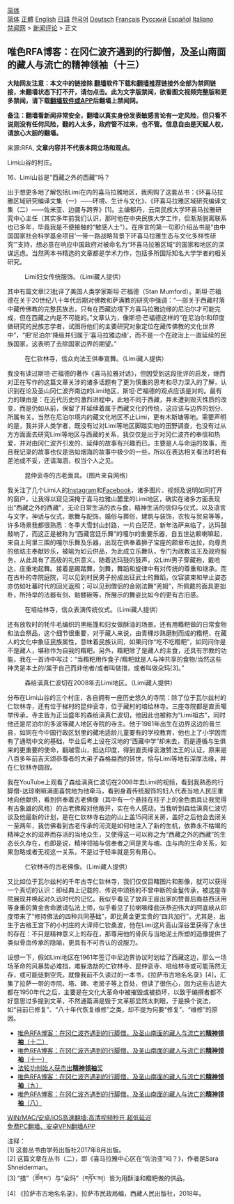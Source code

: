  <!-- 面包屑导航 --> <div class="breadcrumb"><!-- GTranslate: https://gtranslate.io/ -->  <div class="switcher notranslate">  <div class="selected">  <a href="#" onclick="return false;"> 简体</a>  </div>  <div class="option">  <a href="https://www.bannedbook.org" onclick="doGTranslate('zh-CN|zh-CN');jQuery('div.switcher div.selected a').html(jQuery(this).html());return false;" title="简体中文" class="nturl selected"> 简体</a>  <a href="https://www.bannedbook.org/zh-tw/" onclick="doGTranslate('zh-CN|zh-TW');jQuery('div.switcher div.selected a').html(jQuery(this).html());return false;" title="繁體中文" class="nturl"> 正體</a>  <a href="https://www.bannedbook.org/en/" onclick="doGTranslate('zh-CN|en');jQuery('div.switcher div.selected a').html(jQuery(this).html());return false;" title="English" class="nturl"> English</a>  <a href="https://www.bannedbook.org/ja/" onclick="doGTranslate('zh-CN|ja');jQuery('div.switcher div.selected a').html(jQuery(this).html());return false;" title="日本語" class="nturl"> 日語</a>  <a href="https://www.bannedbook.org/ko/" onclick="doGTranslate('zh-CN|ko');jQuery('div.switcher div.selected a').html(jQuery(this).html());return false;" title="한국어" class="nturl"> 한국어</a>  <a href="https://www.bannedbook.org/de/" onclick="doGTranslate('zh-CN|de');jQuery('div.switcher div.selected a').html(jQuery(this).html());return false;" title="Deutsch" class="nturl"> Deutsch</a>  <a href="https://www.bannedbook.org/fr/" onclick="doGTranslate('zh-CN|fr');jQuery('div.switcher div.selected a').html(jQuery(this).html());return false;" title="Français" class="nturl"> Français</a>  <a href="https://www.bannedbook.org/ru/" onclick="doGTranslate('zh-CN|ru');jQuery('div.switcher div.selected a').html(jQuery(this).html());return false;" title="Русский" class="nturl"> Русский</a>  <a href="https://www.bannedbook.org/es/" onclick="doGTranslate('zh-CN|es');jQuery('div.switcher div.selected a').html(jQuery(this).html());return false;" title="Español" class="nturl"> Español</a>  <a href="https://www.bannedbook.org/it/" onclick="doGTranslate('zh-CN|it');jQuery('div.switcher div.selected a').html(jQuery(this).html());return false;" title="Italiano" class="nturl"> Italiano</a>  </div>  </div>      <div class='breadcrumb-sub'><!-- Breadcrumb NavXT 6.3.0 --> <a href="https://www.bannedbook.org/" class="home">禁闻网</a> &gt; <a href="https://www.bannedbook.org/bnews/comments/" class="category">新闻评论</a> &gt; 正文</div></div><h2>唯色RFA博客：在冈仁波齐遇到的行脚僧，及圣山南面的藏人与流亡的精神领袖（十三）</h2> <p class="notice"><b>大陆网友注意：本文中的链接除 <a href="https://github.com/bannedbook/fanqiang" >翻墙</a>软件下载和<a href="https://github.com/killgcd/justmysocks/blob/master/README.md">翻墙推荐</a>链接外全部为禁网链接，未翻墙状态下打不开，请勿点击。此为文字版禁闻，欲看图文视频完整版和更多禁闻，请下载<a href="https://github.com/bannedbook/fanqiang">翻墙软件或APP</a>后翻墙上禁闻网。</p><p>备注：翻墙看新闻非常安全，翻墙以真实身份发表敏感言论有一定风险，但只看不说则没有任何风险，翻的人太多，政府管不过来，也不管。信息自由是天赋人权，请放心大胆的翻墙。</b></p>  <div class="entry"> <p>来源:RFA, <strong>文章内容并不代表本网立场和观点。</strong></p> <p>Limi&#23665;&#35895;&#30340;&#26449;&#24196;&#12290;             </p> <p>16&#12289;Limi&#23665;&#35895;&#26159;&#8220;&#35199;&#34255;&#20043;&#22806;&#30340;&#35199;&#34255;&#8221;&#21527;&#65311;</p>  <p>&#20986;&#20110;&#24819;&#26356;&#22810;&#22320;&#20102;&#35299;&#21253;&#25324;Limi&#22312;&#20869;&#30340;&#21916;&#39532;&#25289;&#38597;&#22320;&#21306;&#65292;&#25105;&#32593;&#36141;&#20102;&#36825;&#22871;&#19995;&#20070;&#65306;&#12298;&#29615;&#21916;&#39532;&#25289;&#38597;&#21306;&#22495;&#30740;&#31350;&#32534;&#35793;&#25991;&#38598;&#65288;&#19968;&#65289;&#8212;&#8212;&#29615;&#22659;&#12289;&#29983;&#35745;&#19982;&#25991;&#21270;&#12299;&#12289;&#12298;&#29615;&#21916;&#39532;&#25289;&#38597;&#21306;&#22495;&#30740;&#31350;&#32534;&#35793;&#25991;&#38598;&#65288;&#20108;&#65289;&#8212;&#8212;&#20304;&#31859;&#20122;&#12289;&#36793;&#30086;&#19982;&#36328;&#30028;&#12299;[1]&#12290;&#20027;&#32534;&#37057;&#20025;&#65292;&#20113;&#21335;&#27665;&#26063;&#22823;&#23398;&#29615;&#21916;&#39532;&#25289;&#38597;&#30740;&#31350;&#20013;&#24515;&#20027;&#20219;&#65288;&#20854;&#23454;&#22810;&#24180;&#21069;&#25105;&#20204;&#35748;&#35782;&#65292;&#37027;&#26102;&#20182;&#22312;&#20013;&#22830;&#27665;&#26063;&#22823;&#23398;&#24037;&#20316;&#65292;&#20294;&#28176;&#28176;&#33073;&#31163;&#32852;&#31995;&#20063;&#24050;&#22810;&#24180;&#65292;&#27605;&#31455;&#25105;&#26159;&#19981;&#20415;&#25509;&#35302;&#30340;&#8220;&#25935;&#24863;&#20154;&#22763;&#8221;&#65289;&#12290;&#22312;&#24207;&#35328;&#30340;&#31532;&#19968;&#21477;&#21363;&#20171;&#32461;&#19995;&#20070;&#26159;&#8220;&#30001;&#20013;&#22269;&#22269;&#23478;&#31038;&#20250;&#31185;&#23398;&#22522;&#37329;&#39033;&#30446;&#8216;&#19968;&#24102;&#19968;&#36335;&#25112;&#30053;&#32972;&#26223;&#19979;&#29615;&#21916;&#39532;&#25289;&#38597;&#29983;&#24577;&#19982;&#25991;&#21270;&#22810;&#26679;&#24615;&#30740;&#31350;&#8217;&#8221;&#25903;&#25345;&#65292;&#24819;&#24517;&#24847;&#22312;&#21709;&#24212;&#20013;&#22269;&#25919;&#24220;&#23545;&#34987;&#21629;&#21517;&#20026;&#8220;&#29615;&#21916;&#39532;&#25289;&#38597;&#21306;&#22495;&#8221;&#30340;&#22269;&#23478;&#21644;&#22320;&#21306;&#30340;&#28145;&#35851;&#36828;&#34385;&#12290;&#24403;&#28982;&#20004;&#26412;&#20070;&#31934;&#36873;&#30340;&#25991;&#31456;&#37117;&#26159;&#23398;&#26415;&#21147;&#20316;&#65292;&#21253;&#25324;&#22810;&#25152;&#22269;&#38469;&#30693;&#21517;&#22823;&#23398;&#23398;&#32773;&#30340;&#30456;&#20851;&#30740;&#31350;&#12290;</p> <p><figure> <figcaption>Limi&#22919;&#22899;&#20256;&#32479;&#26381;&#39280;&#12290;&#65288;Limi&#34255;&#20154;&#25552;&#20379;&#65289;</figcaption></figure> <p>&#20854;&#20013;&#26377;&#31687;&#25991;&#31456;[2]&#25209;&#35780;&#20102;&#32654;&#22269;&#20154;&#31867;&#23398;&#23478;&#26031;&#22374;&#183;&#33426;&#31119;&#24503;&#65288;Stan Mumford&#65289;&#12290;&#26031;&#22374;&#183;&#33426;&#31119;&#24503;&#22312;&#20851;&#20110;20&#19990;&#32426;&#20843;&#21313;&#24180;&#20195;&#21518;&#26399;&#23545;&#20315;&#25945;&#21644;&#33832;&#28385;&#25945;&#30340;&#30740;&#31350;&#20013;&#24378;&#35843;&#65306;&#8220;&#19968;&#37096;&#20851;&#20110;&#35199;&#34255;&#26449;&#33853;&#20013;&#34255;&#20256;&#20315;&#25945;&#30340;&#23436;&#25972;&#27665;&#26063;&#24535;&#65292;&#21482;&#26377;&#22312;&#35199;&#34255;&#36793;&#22659;&#19979;&#26041;&#21916;&#39532;&#25289;&#38597;&#36793;&#32536;&#30340;&#23612;&#27850;&#23572;&#25165;&#21487;&#33021;&#23436;&#25104;&#65292;&#20294;&#22312;&#35199;&#34255;&#20043;&#20869;&#26159;&#19981;&#21487;&#33021;&#30340;&#12290;&#8221;&#25991;&#31456;&#35748;&#20026;&#65292;&#20687;&#26031;&#22374;&#183;&#33426;&#31119;&#24503;&#36825;&#26679;&#30340;&#8220;&#22312;&#23612;&#27850;&#23572;&#21644;&#21360;&#24230;&#20570;&#30740;&#31350;&#30340;&#27665;&#26063;&#24535;&#23398;&#32773;&#65292;&#35797;&#22270;&#23558;&#20182;&#20204;&#30340;&#20027;&#35201;&#30740;&#31350;&#23545;&#35937;&#23450;&#20301;&#22312;&#34255;&#20256;&#20315;&#25945;&#30340;&#25991;&#21270;&#19990;&#30028;&#20013;&#8221;&#65292;&#8220;&#25226;&#8216;&#23612;&#27850;&#23572;&#8217;&#38477;&#32423;&#24182;&#24402;&#23646;&#20110;&#8216;&#21916;&#39532;&#25289;&#38597;&#36793;&#32536;&#8217;&#65292;&#32780;&#19981;&#26159;&#19968;&#20010;&#22312;&#25919;&#27835;&#19978;&#19968;&#30452;&#24310;&#32493;&#30340;&#27665;&#26063;&#22269;&#23478;&#65292;&#36825;&#34920;&#26126;&#20102;&#21435;&#38500;&#22269;&#23478;&#36793;&#30028;&#30340;&#26399;&#26395;&#12290;&#8221;</p> <p><figure> <figcaption>&#22312;&#20161;&#38054;&#26519;&#23546;&#65292;&#20449;&#20247;&#21521;&#27861;&#29579;&#20379;&#22857;&#23459;&#33310;&#12290;&#65288;Limi&#34255;&#20154;&#25552;&#20379;&#65289;</figcaption></figure> <p>&#25105;&#27809;&#26377;&#35835;&#36807;&#26031;&#22374;&#183;&#33426;&#31119;&#24503;&#30340;&#33879;&#20316;&#12298;&#21916;&#39532;&#25289;&#38597;&#23545;&#35805;&#12299;&#65292;&#20294;&#22240;&#21463;&#21040;&#36825;&#27573;&#25209;&#35780;&#30340;&#21551;&#21457;&#65292;&#32487;&#32780;&#23545;&#27491;&#22312;&#20889;&#20316;&#30340;&#36825;&#31687;&#25991;&#31456;&#20851;&#28041;&#30340;&#35832;&#22810;&#35805;&#39064;&#26377;&#20102;&#26356;&#20026;&#24910;&#37325;&#30340;&#24605;&#32771;&#21644;&#23613;&#21147;&#28145;&#20837;&#30340;&#20102;&#35299;&#65292;&#35748;&#35782;&#21040;&#22312;&#35770;&#21450;&#22307;&#23665;&#20872;&#20161;&#27874;&#40784;&#21335;&#36793;&#30340;Limi&#22320;&#21306;&#65292;&#26031;&#22374;&#183;&#33426;&#31119;&#24503;&#30340;&#35266;&#28857;&#24212;&#35813;&#26159;&#23545;&#30340;&#12290;&#26368;&#26377;&#21147;&#30340;&#29702;&#30001;&#26159;&#65306;&#22312;&#36817;&#20195;&#21382;&#21490;&#30340;&#28608;&#28872;&#36827;&#31243;&#20013;&#65292;&#27492;&#22320;&#19981;&#21516;&#20110;&#35199;&#34255;&#65292;&#24182;&#26410;&#36973;&#21040;&#27585;&#28781;&#24615;&#36136;&#30340;&#25913;&#21464;&#65292;&#32780;&#26159;&#20173;&#22914;&#20174;&#21069;&#65292;&#20445;&#30041;&#20102;&#24182;&#24310;&#32493;&#30528;&#23646;&#20110;&#35199;&#34255;&#25991;&#21270;&#30340;&#20256;&#32479;&#65292;&#36825;&#24212;&#35813;&#19982;&#36793;&#30028;&#30340;&#21010;&#20998;&#12289;&#25152;&#23646;&#26377;&#20851;&#12290;&#24403;&#28982;&#22312;&#23612;&#27850;&#23572;&#22659;&#20869;&#30340;&#34255;&#25991;&#21270;&#22320;&#21306;&#19981;&#27490;Limi&#65292;&#26356;&#26377;&#26408;&#26031;&#22616;&#31561;&#22320;&#12290;&#38656;&#35201;&#22768;&#26126;&#30340;&#26159;&#65292;&#25105;&#24182;&#38750;&#20154;&#31867;&#23398;&#32773;&#65292;&#26082;&#27809;&#26377;&#36807;&#23545;Limi&#31561;&#22320;&#21306;&#33050;&#36367;&#23454;&#22320;&#30340;&#30000;&#37326;&#35843;&#26597;&#65292;&#20063;&#27809;&#26377;&#36807;&#20174;&#26041;&#26041;&#38754;&#38754;&#21435;&#30740;&#31350;Limi&#31561;&#22320;&#21306;&#19982;&#35199;&#34255;&#30340;&#20851;&#31995;&#65292;&#25105;&#20165;&#20165;&#26159;&#20986;&#20110;&#23545;&#20872;&#20161;&#27874;&#40784;&#30340;&#22857;&#20449;&#21644;&#28909;&#29233;&#65292;&#24182;&#23545;&#30001;&#20872;&#20161;&#27874;&#40784;&#24341;&#21457;&#30340;&#12289;&#24310;&#20280;&#30340;&#25925;&#20107;&#26377;&#20852;&#36259;&#32780;&#24050;&#65292;&#20027;&#35201;&#26159;&#20154;&#19982;&#21629;&#36816;&#30340;&#25925;&#20107;&#65292;&#32780;&#19988;&#25105;&#35760;&#24405;&#30340;&#25925;&#20107;&#20063;&#20165;&#26159;&#28009;&#22914;&#28895;&#28023;&#30340;&#25925;&#20107;&#20013;&#26497;&#23569;&#30340;&#19968;&#20123;&#65292;&#25152;&#20197;&#22312;&#34920;&#36798;&#30456;&#20851;&#30475;&#27861;&#26102;&#33509;&#26377;&#24046;&#27744;&#25110;&#19981;&#22949;&#65292;&#36824;&#35831;&#28023;&#28085;&#65292;&#26435;&#24403;&#20010;&#20154;&#20043;&#35265;&#12290;</p>  <p><figure> <figcaption>&#26118;&#20210;&#34926;&#23546;&#30340;&#21476;&#32769;&#38754;&#20855;&#12290;&#65288;&#22270;&#29255;&#26469;&#33258;&#32593;&#32476;&#65289;</figcaption></figure> <p>&#25105;&#20851;&#27880;&#20102;&#20960;&#20010;Limi&#20154;&#30340;<a href="https://www.bannedbook.org/bnews/tag/instagram/" class="st_tag internal_tag" rel="tag" title="标签 Instagram 下的日志">Instagram</a>&#21644;<a href="https://www.bannedbook.org/bnews/tag/facebook/" class="st_tag internal_tag" rel="tag" title="标签 Facebook 下的日志">Facebook</a>&#65292;&#35832;&#22810;&#22270;&#29255;&#12289;&#35270;&#39057;&#21450;&#35828;&#26126;&#22914;&#21516;&#25171;&#24320;&#30340;&#31383;&#25143;&#65292;&#35753;&#25105;&#24471;&#20197;&#31397;&#35265;&#28145;&#25513;&#20110;&#21916;&#39532;&#25289;&#38597;&#23665;&#40595;&#37324;&#30340;Limi&#22320;&#21306;&#65292;&#30830;&#23454;&#22312;&#35832;&#22810;&#26041;&#38754;&#34920;&#29616;&#20986;&#8220;&#35199;&#34255;&#20043;&#22806;&#30340;&#35199;&#34255;&#8221;&#65292;&#26080;&#35770;&#26085;&#24120;&#29983;&#27963;&#30340;&#34915;&#19982;&#39135;&#65292;&#31934;&#31070;&#29983;&#27963;&#30340;&#20449;&#20208;&#19982;&#20202;&#24335;&#65292;&#20197;&#21450;&#35821;&#35328;&#19982;&#25991;&#23383;&#65292;&#31070;&#35805;&#19982;&#20202;&#24335;&#65292;&#27468;&#33310;&#19982;&#37197;&#39280;&#65292;&#23130;&#20439;&#19982;&#33900;&#20439;&#65292;&#24314;&#31569;&#19982;&#35013;&#39280;&#65292;&#20892;&#29287;&#19982;&#36152;&#26131;&#31561;&#31561;&#12290;&#35768;&#22810;&#22330;&#26223;&#25105;&#37117;&#24456;&#29087;&#24713;&#65306;&#20908;&#23395;&#22823;&#38634;&#23553;&#23665;&#23553;&#36335;&#65292;&#19968;&#29255;&#30333;&#33579;&#33579;&#65292;&#26032;&#24180;&#27931;&#33832;&#26469;&#20020;&#20102;&#65292;&#36798;&#29595;&#40723;&#25970;&#21709;&#20102;&#65292;&#32780;&#36825;&#27491;&#26159;&#34987;&#31216;&#20026;&#8220;&#35199;&#34255;&#23467;&#24311;&#20048;&#33310;&#8221;&#30340;&#22030;&#23572;&#30340;&#37325;&#35201;&#20048;&#22120;&#65292;&#33258;&#20116;&#19990;&#36798;&#36182;&#21895;&#22043;&#36215;&#65292;&#26469;&#33258;&#19978;&#38463;&#37324;&#19977;&#22260;&#30340;&#22030;&#23572;&#20048;&#33310;&#21450;&#20048;&#22120;&#65292;&#20986;&#29616;&#22312;&#20379;&#22857;&#30528;&#29422;&#23376;&#23453;&#24231;&#30340;&#39047;&#31456;&#24067;&#36798;&#25289;&#65292;&#21521;&#23562;&#36149;&#30340;&#20381;&#31068;&#20027;&#22857;&#29486;&#22937;&#20048;&#65292;&#34987;&#21947;&#20026;&#22914;&#20113;&#20379;&#21697;&#65292;&#20026;&#27492;&#25104;&#31435;&#20048;&#33310;&#38431;&#65292;&#19987;&#38376;&#20026;&#25919;&#25945;&#27861;&#29579;&#21450;&#25919;&#24220;&#26381;&#21153;&#65292;&#20174;&#27492;&#20855;&#26377;&#20102;&#39640;&#32423;&#30340;&#31036;&#20379;&#24847;&#20041;&#12290;&#38543;&#30528;&#36798;&#29595;&#40723;&#30340;&#40723;&#22768;&#65292;&#20247;Limi&#30007;&#23376;&#31359;&#34255;&#34957;&#65292;&#25140;&#21704;&#36798;&#65292;&#24196;&#37325;&#22320;&#36215;&#33310;&#12290;&#25509;&#30528;&#26159;&#36386;&#36367;&#33310;&#65292;&#21073;&#33310;&#65292;&#33310;&#36424;&#21644;&#26059;&#24459;&#20013;&#26377;&#23545;&#20256;&#32479;&#30340;&#23562;&#37325;&#21644;&#32487;&#25215;&#12290;&#32780;&#22312;&#21476;&#26420;&#30340;&#23546;&#38498;&#24237;&#38498;&#65292;&#21487;&#20197;&#35265;&#21040;&#26449;&#27665;&#30007;&#23376;&#25198;&#25104;&#20986;&#24449;&#27494;&#22763;&#30340;&#33310;&#36424;&#65292;&#20202;&#23481;&#35013;&#26463;&#21644;&#20030;&#27490;&#23039;&#24577;&#20134;&#20223;&#22914;&#21520;&#34115;&#26102;&#20195;&#30340;&#22238;&#20809;&#36820;&#29031;&#65307;&#21487;&#20197;&#35265;&#21040;&#20711;&#20387;&#30340;&#37329;&#21018;&#27861;&#33310;&#8220;&#32652;&#22982;&#8221;&#65292;&#25152;&#20329;&#25140;&#30340;&#38754;&#20855;&#26356;&#25305;&#26420;&#65292;&#25152;&#25345;&#20030;&#30340;&#27861;&#22120;&#26377;&#21073;&#12289;&#39607;&#39621;&#30871;&#31561;&#65292;&#25152;&#23637;&#31034;&#30340;&#33310;&#23039;&#27604;&#22914;&#20170;&#30340;&#26356;&#26377;&#21476;&#26087;&#24863;&#12290;</p> <p><figure> <figcaption>&#22312;&#22521;&#32473;&#26519;&#23546;&#65292;&#20449;&#20247;&#34920;&#28436;&#20256;&#32479;&#20202;&#24335;&#12290;&#65288;Limi&#34255;&#20154;&#25552;&#20379;&#65289;</figcaption></figure> <p>&#36824;&#26377;&#25918;&#29287;&#26102;&#30340;&#29286;&#29275;&#27611;&#32534;&#32455;&#30340;&#40657;&#24080;&#31735;&#21644;&#22919;&#22899;&#20570;&#37221;&#27833;&#30340;&#22330;&#26223;&#12290;&#36824;&#26377;&#29992;&#31948;&#31889;&#20570;&#30340;&#26085;&#24120;&#39135;&#29289;&#21644;&#27861;&#20250;&#31085;&#21697;&#65292;&#36825;&#20010;&#32454;&#33410;&#24456;&#37325;&#35201;&#65292;&#23545;&#20110;&#34255;&#20154;&#26469;&#35828;&#65292;&#30001;&#38738;&#31262;&#28818;&#29087;&#30952;&#21046;&#32780;&#25104;&#30340;&#31948;&#31889;&#65292;&#22312;&#34255;&#20154;&#30340;&#25991;&#21270;&#20013;&#35937;&#24449;&#27665;&#26063;&#23646;&#24615;&#65292;&#24847;&#21619;&#30528;&#27665;&#26063;&#35748;&#21516;&#65292;&#22914;&#26524;&#38382;&#20320;&#8220;&#21507;&#19981;&#21507;&#31948;&#31889;&#8221;&#65292;&#22914;&#21516;&#38382;&#20320;&#26159;&#19981;&#26159;&#34255;&#20154;&#65292;&#22570;&#31216;&#20316;&#20026;&#33258;&#25105;&#30340;&#31948;&#31889;&#12290;&#21478;&#22806;&#65292;&#31948;&#31889;&#38500;&#20102;&#26159;&#34255;&#20154;&#30340;&#20027;&#39135;&#65292;&#36824;&#20855;&#26377;&#23447;&#25945;&#30340;&#21151;&#33021;&#65292;&#25105;&#22312;&#19968;&#39318;&#35799;&#20013;&#20889;&#36807;&#65306;&#8220;&#24403;&#31948;&#31889;&#29992;&#20316;&#39135;&#23376;/&#31948;&#31889;&#23601;&#26159;&#20154;&#19982;&#31070;&#20849;&#20139;&#30340;&#39135;&#29289;/&#24403;&#28982;&#36825;&#20123;&#31070;&#28789;&#26159;&#26412;&#22303;&#30340;/&#23646;&#20110;&#33258;&#24049;&#32780;&#38750;&#20182;&#32773;/&#25110;&#32773;&#21483;&#20570;&#25514;&#65292;&#25110;&#32773;&#21483;&#20570;&#26421;&#29595;[3]&#12290;&#8221;</p> <p><figure> <figcaption>&#26862;&#32473;&#28359;&#30495;&#20161;&#27874;&#20999;&#22312;2008&#24180;&#21435;Limi&#22320;&#21306;&#12290;&#65288;Limi&#34255;&#20154;&#25552;&#20379;&#65289;</figcaption></figure> <p>&#20998;&#24067;&#22312;Limi&#23665;&#35895;&#30340;&#19977;&#20010;&#26449;&#24196;&#65292;&#21508;&#33258;&#25317;&#26377;&#19968;&#24231;&#21382;&#21490;&#24736;&#20037;&#30340;&#23546;&#38498;&#65306;&#38500;&#20102;&#20301;&#20110;&#29926;&#23572;&#20857;&#26449;&#30340;&#20161;&#38054;&#26519;&#23546;&#65292;&#36824;&#26377;&#20301;&#20110;&#26799;&#26449;&#30340;&#26118;&#20210;&#34926;&#23546;&#65292;&#20301;&#20110;&#34255;&#26449;&#30340;&#22521;&#32473;&#26519;&#23546;&#12290;&#19977;&#24231;&#23546;&#38498;&#37117;&#26159;&#30452;&#36129;&#22134;&#20030;&#20256;&#25215;&#65292;&#23546;&#20027;&#30342;&#20026;&#27491;&#24403;&#30427;&#24180;&#30340;&#26862;&#32473;&#28359;&#30495;&#20161;&#27874;&#20999;&#65292;&#20182;&#22240;&#27492;&#20063;&#34987;&#31216;&#20026;&#8220;Limi&#31062;&#21476;&#8221;&#65292;&#21516;&#26102;&#20182;&#36824;&#26159;&#23612;&#27850;&#23572;&#30340;&#22810;&#27874;&#31561;&#34255;&#20154;&#22320;&#21306;&#23546;&#38498;&#30340;&#23546;&#20027;&#12290;&#20182;&#20110;1981&#24180;&#20986;&#29983;&#22312;&#36793;&#30028;&#36825;&#36793;&#30340;&#26222;&#20848;&#21439;&#65292;&#22914;&#21516;&#22312;&#20170;&#20013;&#22269;&#34892;&#25919;&#21306;&#21010;&#37324;&#30340;&#34255;&#22320;&#36866;&#40836;&#20799;&#31461;&#35201;&#26377;&#30340;&#23398;&#26657;&#25945;&#32946;&#65292;&#20182;&#20063;&#19978;&#20102;&#23567;&#23398;&#22240;&#32780;&#26377;&#20102;&#36890;&#26195;&#20013;&#25991;&#30340;&#22522;&#30784;&#65292;&#27605;&#19994;&#21518;&#32771;&#19978;&#35774;&#22312;&#27721;&#22320;&#30340;&#8220;&#35199;&#34255;&#20013;&#23398;&#8221;&#21364;&#26410;&#21435;&#65292;&#32780;&#26159;&#36981;&#24490;&#19982;&#29983;&#20465;&#26469;&#30340;&#26356;&#37325;&#35201;&#30340;&#20351;&#21629;&#65292;&#32763;&#36234;&#38634;&#23665;&#65292;&#25269;&#36798;&#21360;&#24230;&#65292;&#24471;&#21040;&#30452;&#36129;&#32475;&#34926;&#28552;&#36190;&#27861;&#29579;&#30340;&#35748;&#35777;&#65292;&#21407;&#26469;&#26159;&#20843;&#30334;&#22810;&#24180;&#21069;&#21513;&#22825;&#39042;&#24685;&#23562;&#32773;&#30340;&#22823;&#24351;&#23376;&#26862;&#26684;&#30410;&#35199;&#30340;&#36716;&#19990;&#65292;&#24688;&#19982;Limi&#31561;&#22320;&#26377;&#28145;&#21402;&#27861;&#32536;&#65292;&#24182;&#22312;&#20161;&#38054;&#26519;&#23546;&#22278;&#23490;&#12290;</p>  <p>&#25105;&#22312;YouTube&#19978;&#35266;&#30475;&#20102;&#26862;&#32473;&#28359;&#30495;&#20161;&#27874;&#20999;&#22312;2008&#24180;&#21435;Limi&#30340;&#35270;&#39057;&#65292;&#30475;&#21040;&#25105;&#29087;&#24713;&#30340;&#34892;&#33050;&#20711;-&#36798;&#29756;&#21895;&#22043;&#28385;&#38754;&#21916;&#24742;&#22320;&#20026;&#20182;&#29301;&#39532;&#65292;&#30475;&#21040;&#36523;&#30528;&#20256;&#32479;&#26381;&#39280;&#30340;&#22919;&#20154;&#20195;&#34920;&#24403;&#22320;&#20154;&#27665;&#24196;&#37325;&#22320;&#21521;&#20182;&#29486;&#20379;&#65292;&#30475;&#21040;&#20379;&#22857;&#30528;&#21476;&#32769;&#20315;&#20687;&#65288;&#20854;&#20013;&#26377;&#19968;&#20010;&#24748;&#25346;&#22312;&#26609;&#23376;&#19978;&#30340;&#37329;&#33394;&#38754;&#20855;&#35753;&#25105;&#35273;&#24471;&#26377;&#21476;&#35937;&#38596;&#30340;&#39118;&#26684;&#65289;&#30340;&#21476;&#32769;&#20315;&#27583;&#23545;&#20182;&#25950;&#24320;&#65292;&#23454;&#22312;&#20196;&#20154;&#24863;&#21160;&#12290;&#24403;&#25105;&#21548;&#21040;&#26862;&#32473;&#28359;&#30495;&#20161;&#27874;&#20999;&#35848;&#21450;&#20182;&#26368;&#26032;&#30340;&#35745;&#21010;&#65292;&#26159;&#22312;&#20161;&#38054;&#26519;&#23546;&#21491;&#36793;&#30340;&#23665;&#19978;&#30422;15&#38388;&#38381;&#20851;&#25151;&#65292;&#30422;&#22909;&#20043;&#21518;&#20182;&#20250;&#21435;&#38381;&#20851;&#19968;&#33267;&#20004;&#24180;&#65292;&#25105;&#20223;&#20315;&#30475;&#21040;&#21476;&#32769;&#20256;&#25215;&#30340;&#27827;&#27969;&#26159;&#22914;&#20309;&#22320;&#27880;&#20837;&#20102;&#26032;&#30340;&#29983;&#26426;&#65292;&#20381;&#38752;&#27704;&#19981;&#26543;&#31469;&#30340;&#31934;&#31070;&#20043;&#27700;&#30340;&#28363;&#20859;&#32780;&#23384;&#27963;&#30340;&#24403;&#22320;&#20247;&#29983;&#65292;&#21448;&#20351;&#24471;&#36825;&#19968;&#21487;&#20197;&#31216;&#20043;&#20026;&#8220;&#35199;&#34255;&#20043;&#22806;&#30340;&#35199;&#34255;&#8221;&#30340;&#29983;&#24577;&#38271;&#20037;&#23384;&#22312;&#65292;&#20063;&#21363;&#26159;&#35828;&#65292;&#31934;&#31070;&#39046;&#34966;&#19982;&#20449;&#22857;&#32773;&#20043;&#38388;&#26159;&#28789;&#19982;&#39746;&#12289;&#34880;&#19982;&#32905;&#30340;&#29983;&#21629;&#20851;&#31995;&#65292;&#22914;&#26524;&#24573;&#30053;&#25110;&#32773;&#26080;&#35270;&#36825;&#19968;&#20851;&#31995;&#65292;&#19981;&#26159;&#36807;&#20110;&#36731;&#29575;&#23601;&#26159;&#21478;&#26377;&#29992;&#24515;&#12290;</p> <p><figure> <figcaption>&#20161;&#38054;&#26519;&#23546;&#30340;&#21476;&#32769;&#20315;&#20687;&#12290;&#65288;Limi&#34255;&#20154;&#25552;&#20379;&#65289;</figcaption></figure> <p>&#21448;&#27604;&#22914;&#20301;&#20110;&#29926;&#23572;&#20857;&#26449;&#30340;&#21315;&#24180;&#21476;&#23546;&#20161;&#38054;&#26519;&#23546;&#65292;&#25105;&#20204;&#20165;&#20165;&#30446;&#30585;&#22270;&#29255;&#21644;&#24433;&#20687;&#65292;&#23601;&#21487;&#20197;&#33719;&#24471;&#19968;&#20010;&#30495;&#20999;&#30340;&#35748;&#35782;&#65306;&#21363;&#32463;&#20856;&#19978;&#35760;&#36733;&#30340;&#12289;&#20256;&#35828;&#20013;&#39042;&#25196;&#30340;&#19981;&#26366;&#20013;&#26029;&#30340;&#37329;&#39704;&#20256;&#25215;&#65292;&#34987;&#36825;&#24231;&#23546;&#38498;&#23637;&#29616;&#24182;&#21796;&#36215;&#23545;&#20037;&#36828;&#26102;&#20195;&#30340;&#35760;&#24518;&#12290;&#25105;&#20284;&#20046;&#30475;&#35265;&#20102;&#25918;&#24323;&#29579;&#24231;&#20986;&#23478;&#30340;&#36190;&#26222;&#21518;&#35028;&#30410;&#35199;&#27779;&#29992;&#31561;&#36523;&#37325;&#30340;&#40644;&#37329;&#33293;&#21629;&#36992;&#35831;&#24344;&#27861;&#19978;&#24072;&#65292;&#20284;&#20046;&#30475;&#35265;&#20102;&#25289;&#21895;&#22043;&#32475;&#26354;&#27779;&#24685;&#36814;&#20255;&#22823;&#30340;&#38463;&#24213;&#23777;&#20174;&#21360;&#24230;&#24102;&#26469;&#20102;&#8220;&#20462;&#25345;&#20315;&#27861;&#30340;&#22235;&#31181;&#20849;&#21516;&#22522;&#30784;&#8221;&#65292;&#21363;&#27604;&#40644;&#37329;&#26356;&#23453;&#36149;&#30340;&#8220;&#22235;&#20849;&#21152;&#34892;&#8221;&#12290;&#23588;&#20854;&#26159;&#65292;&#20986;&#29983;&#20110;&#21476;&#26684;&#29579;&#23467;&#19979;&#30340;&#23567;&#26449;&#24196;&#30340;&#22823;&#35793;&#24072;&#20161;&#38054;&#26705;&#27874;&#65292;&#20182;&#22312;Limi&#36825;&#29255;&#39640;&#23665;&#28145;&#35895;&#37324;&#33719;&#24471;&#20102;&#27704;&#19990;&#30340;&#23384;&#22312;&#65306;&#19981;&#21482;&#26159;&#31934;&#31070;&#24847;&#20041;&#19978;&#30340;&#23384;&#22312;&#65292;&#37027;&#23562;&#29992;&#20182;&#30340;&#39592;&#28784;&#19982;&#24403;&#22320;&#27877;&#22303;&#25152;&#22609;&#30340;&#36896;&#20687;&#25552;&#20379;&#20102;&#31867;&#20284;&#39592;&#34880;&#20256;&#25215;&#30340;&#38544;&#21947;&#65292;&#26356;&#20855;&#26377;&#19981;&#21487;&#21542;&#35748;&#30340;&#35828;&#26381;&#21147;&#12290;</p> <p>&#35774;&#24819;&#19968;&#19979;&#65292;&#20551;&#22914;Limi&#22320;&#21306;&#22312;1961&#24180;&#31614;&#35746;&#20013;&#23612;&#36793;&#30028;&#21327;&#35758;&#26102;&#21010;&#32473;&#20102;&#35199;&#34255;&#36825;&#36793;&#65292;&#37027;&#20040;&#19968;&#22330;&#22330;&#38761;&#21629;&#30340;&#39118;&#26292;&#21183;&#24517;&#38590;&#25377;&#65292;&#38590;&#36530;&#28009;&#21163;&#30340;&#20161;&#38054;&#26519;&#23546;&#12289;&#26118;&#20210;&#34926;&#23546;&#12289;&#22521;&#32473;&#26519;&#23546;&#25110;&#21487;&#33021;&#33633;&#28982;&#26080;&#23384;&#65292;&#25110;&#21487;&#33021;&#24466;&#21097;&#31354;&#22771;&#12290;&#23601;&#20687;&#25105;&#21069;&#19981;&#20037;&#35835;&#36807;&#30340;&#19968;&#26412;&#20070;&#65292;&#12298;&#25289;&#33832;&#24066;&#21476;&#22320;&#21517;&#21517;&#24405;&#12299;[4]&#65292;&#27719;&#38598;&#20102;&#25289;&#33832;&#19968;&#24102;&#30340;&#23546;&#38498;&#12289;&#22612;&#12289;&#30865;&#12289;&#32769;&#25151;&#23376;&#31561;&#19978;&#30334;&#22788;&#65292;&#20294;&#35835;&#20102;&#24456;&#20260;&#24515;&#65292;&#22240;&#20026;&#36825;&#20123;&#21476;&#36857;&#22823;&#37117;&#22312;1950&#24180;&#20195;&#20043;&#21518;&#65292;&#20027;&#35201;&#26159;&#22312;&#25991;&#21270;&#22823;&#38761;&#21629;&#20013;&#34987;&#25703;&#27585;&#25110;&#34987;&#25439;&#22351;&#65292;&#20197;&#33268;&#20110;&#32534;&#25776;&#32773;&#37117;&#19981;&#22909;&#24847;&#24605;&#36807;&#22810;&#25552;&#21040;&#25991;&#38761;&#65292;&#19981;&#28982;&#36890;&#31687;&#28385;&#26159;&#27585;&#20110;&#25991;&#38761;&#37027;&#26174;&#28982;&#22826;&#21050;&#30524;&#65292;&#20110;&#26159;&#25442;&#20010;&#35828;&#27861;&#65292;&#22914;&#8220;&#30446;&#21069;&#24050;&#20462;&#22797;&#8221;&#12289;&#8220;&#20843;&#21313;&#24180;&#20195;&#24674;&#22797;&#32500;&#20462;&#8221;&#20043;&#31867;&#65292;&#21364;&#19981;&#25552;&#20026;&#20309;&#35201;&#8220;&#20462;&#22797;&#8221;&#12289;&#8220;&#32500;&#20462;&#8221;&#30340;&#21407;&#22240;&#12290;</p>  <ul class='op-related-articles' title='相关阅读'> <li><a href='https://www.bannedbook.org/bnews/comments/20210623/1572440.html' target='_blank'>唯色RFA博客：在冈仁波齐遇到的行脚僧，及圣山南面的藏人与流亡的<b>精神领袖</b>（十二）</a></li> <li><a href='https://www.bannedbook.org/bnews/comments/20210603/1558936.html' target='_blank'>唯色RFA博客：在冈仁波齐遇到的行脚僧，及圣山南面的藏人与流亡的<b>精神领袖</b>（十一）</a></li> <li><a href='https://www.bannedbook.org/bnews/comments/20210527/1555061.html' target='_blank'>法轮功创始人获杰出<b>精神领袖</b>奖</a></li> <li><a href='https://www.bannedbook.org/bnews/comments/20210507/1541804.html' target='_blank'>唯色RFA博客：在冈仁波齐遇到的行脚僧，及圣山南面的藏人与流亡的<b>精神领袖</b>（九）</a></li> <li><a href='https://www.bannedbook.org/bnews/comments/20210422/1531698.html' target='_blank'>唯色RFA博客：在冈仁波齐遇到的行脚僧，及圣山南面的藏人与流亡的<b>精神领袖</b>（八）</a></li> </ul> <p class="texttj"> <a href="https://github.com/bannedbook/fanqiang/wiki/V2ray%E6%9C%BA%E5%9C%BA" target="_blank">WIN/MAC/安卓/iOS高速翻墙:高清视频秒开,超低延迟</a><br/> <a href="https://github.com/bannedbook/fanqiang/wiki/%E7%A6%81%E9%97%BB%E7%BD%91%E5%AE%89%E5%8D%93%E7%BF%BB%E5%A2%99%E6%96%B0%E9%97%BBAPP" target="_blank">免费PC翻墙、安卓VPN翻墙APP</a></p><p>&#27880;&#37322;&#65306;<br />[1] &#36825;&#22871;&#19995;&#20070;&#30001;&#23398;&#33489;&#20986;&#29256;&#31038;2017&#24180;8&#26376;&#20986;&#29256;&#12290;<br />[2] &#36825;&#31687;&#25991;&#31456;&#22312;&#19995;&#20070;&#65288;&#20108;&#65289;&#65292;&#21363;&#12298;&#21916;&#39532;&#25289;&#38597;&#20013;&#24515;&#21306;&#22312;&#8220;&#20304;&#27835;&#20122;&#8221;&#21527;&#65311;&#12299;&#65292;&#20316;&#32773;&#26159;Sara Shneiderman&#12290;<br />[3] &#8220;&#25514;&#8221;&#65288;&#3930;&#3964;&#3906;&#3942;&#3851;&#65289;&#19982;&#8220;&#26421;&#29595;&#8221;&#65288;&#3906;&#3919;&#3964;&#3938;&#3851;&#3928;&#3853;&#65289;&#30342;&#20026;&#29992;&#37221;&#27833;&#21644;&#31948;&#31889;&#20570;&#30340;&#20379;&#21697;&#12290;<br />[4] &#12298;&#25289;&#33832;&#24066;&#21476;&#22320;&#21517;&#21517;&#24405;&#12299;&#65292;&#25289;&#33832;&#24066;&#27665;&#25919;&#23616;&#32534;&#65292;&#35199;&#34255;&#20154;&#27665;&#20986;&#29256;&#31038;&#65292;2018&#24180;&#12290;</p><a name='sharetosocial'></a>  <div style="margin-bottom:5px;padding-bottom:5px;clear:both"> <div id="archive-pix-1" class="banner-ads"> <!-- AuctionX Display platform tag START --> <div id="26318x728x90x621x_ADSLOT2" clicktrack="%%CLICK_URL_ESC%%"></div> <!-- AuctionX Display platform tag END --> </div> <div id="archive-pix-2" class="banner-ads"> <!-- AuctionX Display platform tag START --> <div id="26315x300x250x621x_ADSLOT2" clicktrack="%%CLICK_URL_ESC%%"></div> <!-- AuctionX Display platform tag END --> </div> </div>  <div id="archive-pix-1" class="banner-ads"> <!-- AuctionX Display platform tag START --> <div id="26318x728x90x621x_ADSLOT3" clicktrack="%%CLICK_URL_ESC%%"></div> <!-- AuctionX Display platform tag END --> </div> </div><!--END ENTRY--> 